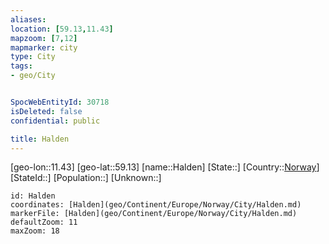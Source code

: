 ```yaml
---
aliases: 
location: [59.13,11.43]
mapzoom: [7,12] 
mapmarker: city 
type: City
tags:
- geo/City


SpocWebEntityId: 30718
isDeleted: false
confidential: public

title: Halden
---
```

[geo-lon::11.43]
[geo-lat::59.13]
[name::Halden]
[State::]
[Country::[Norway](geo/Continent/Europe/Norway.md)]
[StateId::]
[Population::]
[Unknown::]


```leaflet
id: Halden
coordinates: [Halden](geo/Continent/Europe/Norway/City/Halden.md)
markerFile: [Halden](geo/Continent/Europe/Norway/City/Halden.md)
defaultZoom: 11 
maxZoom: 18
```


